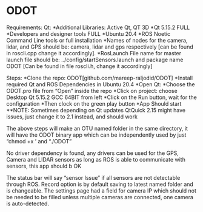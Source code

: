 # ODOT
Requirements:
Qt:
*Additional Libraries: Active Qt, QT 3D
*Qt 5.15.2 FULL
*Developers and designer tools FULL
*Ubuntu 20.4
*ROS Noetic Command Line tools or full installation
*Names of nodes for the camera, lidar, and GPS should be: camera, lidar and gps respectively [can be found in roscli.cpp change it accordingly].
*RosLaunch File name for master launch file should be: ../config/startSensors.launch and package name ODOT [Can be found in file roscli.h, change it accordingly]
 
Steps:
*Clone the repo: ODOT[github.com/mareep-raljodid/ODOT]
*Install required Qt and ROS Dependencies in Ubuntu 20.4
*Open Qt:
*Choose the ODOT.pro file from “Open” inside the repo
*Click on project: choose Desktop Qt 5.15.2 GCC 64BIT from left
*Click on the Run button, wait for the configuration
*Then clock on the green play button
*App Should start
**NOTE: Sometimes depending on Qt updates QtQuick 2.15 might have issues, just change it to 2.1 instead, and should work
 
The above steps will make an OTU named folder in the same directory, it will have the ODOT binary app which can be independently used by just “chmod +x <filename>’ and “./ODOT”
 
No driver dependency is found, any drivers can be used for the GPS, Camera and LIDAR sensors as long as ROS is able to communicate with sensors, this app should b OK
 
The status bar will say “sensor Issue” if all sensors are not detectable through ROS. Record option is by default saving to latest named folder and is changeable. The settings page had a field for camera IP which should not be needed to be filled unless multiple cameras are connected, one camera is auto-detected.
